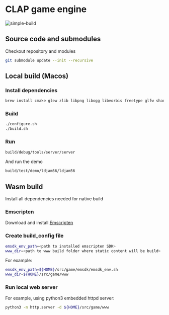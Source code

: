 # CLAP game engine

![simple-build](https://github.com/virtuoso/clap/actions/workflows/simple-build.yml/badge.svg?branch=main)

## Source code and submodules

Checkout repository and modules

```sh
git submodule update --init --recursive
```

## Local build (Macos)

### Install dependencies

```sh
brew install cmake glew zlib libpng libogg libvorbis freetype glfw shaderc spirv-cross
```

### Build

```sh
./configure.sh
./build.sh
```

### Run

```sh
build/debug/tools/server/server
```

And run the demo

```sh
build/test/demo/ldjam56/ldjam56
```

## Wasm build

Install all dependencies needed for native build

### Emscripten

Download and install [Emscripten](https://emscripten.org/docs/getting_started/downloads.html)

### Create build_config file

```sh
emsdk_env_path=<path to installed emscripten SDK>
www_dir=<path to www build folder where static content will be build>
```

For example:

```sh
emsdk_env_path=${HOME}/src/game/emsdk/emsdk_env.sh
www_dir=${HOME}/src/game/www
```

### Run local web server

For example, using python3 embedded httpd server:

```sh
python3 -m http.server -d ${HOME}/src/game/www
```
